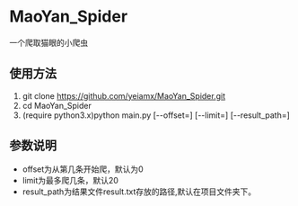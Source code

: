 # MaoYan_Spider
一个爬取猫眼的小爬虫

## 使用方法 ##
1.	git clone https://github.com/yeiamx/MaoYan_Spider.git
2.	cd MaoYan_Spider
3.	(require python3.x)python main.py [--offset=] [--limit=] [--result_path=]

## 参数说明 ##
*	offset为从第几条开始爬，默认为0  
*	limit为最多爬几条，默认20
*	result_path为结果文件result.txt存放的路径,默认在项目文件夹下。 
